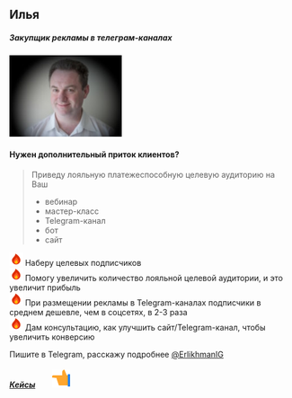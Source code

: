 ## Илья
##### Закупщик рекламы в телеграм-каналах
![Alt Text](./photo1.jpg "Илья")

#### Нужен дополнительный приток клиентов?

>Приведу лояльную платежеспособную целевую аудиторию 
>на Ваш
>* вебинар
>*  мастер-класс
>* Telegram-канал
>* бот
>* сайт
>

![logo](Pictures/icons8-fire-24.png) Наберу целевых подписчиков  
![logo](Pictures/icons8-fire-24.png) Помогу увеличить количество лояльной целевой аудитории, и это увеличит прибыль  
![logo](Pictures/icons8-fire-24.png) При размещении рекламы в Telegram-каналах подписчики в среднем дешевле, чем в соцсетях, в 2-3 раза  
![logo](Pictures/icons8-fire-24.png) Дам консультацию, как улучшить сайт/Telegram-канал, чтобы увеличить конверсию  

Пишите в Telegram, расскажу подробнее [@ErlikhmanIG](https://t.me/ErlikhmanIG)

##### [Кейсы](./Cases.md) <!-- --> &nbsp; &nbsp; &nbsp; &nbsp; ![logo](Pictures/hand-left-32.png) 
 <!-- -->
